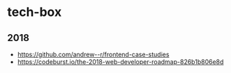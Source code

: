# tech-box

## 2018

* https://github.com/andrew--r/frontend-case-studies
* https://codeburst.io/the-2018-web-developer-roadmap-826b1b806e8d 
